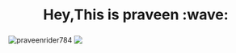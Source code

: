 <h1 align="center">Hey,This is praveen :wave:</h1>
<h3 align="center"></h3>
<img  margin="30px" align="center"src="https://github-readme-streak-stats.herokuapp.com/?user=praveenrider784&theme=dark" alt="praveenrider784" />
<img  margin="30px" align="center"src="https://github-readme-stats.vercel.app/api?username=anuraghazra&show_icons=true&theme=transparent" />







